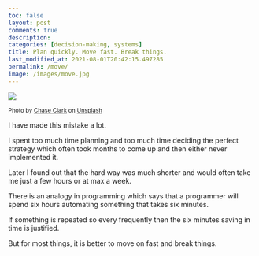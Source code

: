 ```yaml
---
toc: false
layout: post
comments: true
description:
categories: [decision-making, systems]
title: Plan quickly. Move fast. Break things.
last_modified_at: 2021-08-01T20:42:15.497285
permalink: /move/
image: /images/move.jpg
---
```

![](/images/move.jpg)

<sup>Photo by <a href="https://unsplash.com/@chaseelliottclark?utm_source=unsplash&amp;utm_medium=referral&amp;utm_content=creditCopyText">Chase Clark</a> on <a href="https://unsplash.com/s/photos/move?utm_source=unsplash&amp;utm_medium=referral&amp;utm_content=creditCopyText">Unsplash</a></sup>

I have made this mistake a lot.

I spent too much time planning and too much time deciding the perfect strategy which often took months to come up and then either never implemented it.

Later I found out that the hard way was much shorter and would often take me just a few hours or at max a week.

There is an analogy in programming which says that a programmer will spend six hours automating something that takes six minutes.

If something is repeated so every frequently then the six minutes saving in time is justified.

But for most things, it is better to move on fast and break things.
